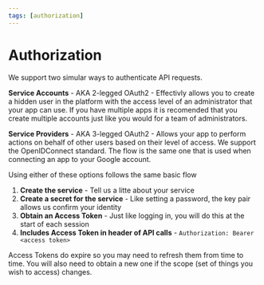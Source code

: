 ```yaml
---
tags: [authorization]
---
```


# Authorization

We support two simular ways to authenticate API requests.

**Service Accounts** - AKA 2-legged OAuth2 - Effectivly allows you to create a hidden user in the platform with the access level of an administrator that your app can use. If you have multiple apps it is recomended that you create multiple accounts just like you would for a team of administrators.

**Service Providers** - AKA 3-legged OAuth2 - Allows your app to perform actions on behalf of other users based on their level of access. We support the OpenIDConnect standard. The flow is the same one that is used when connecting an app to your Google account. 


Using either of these options follows the same basic flow

1. **Create the service** - Tell us a litte about your service
2. **Create a secret for the service** - Like setting a password, the key pair allows us confirm your identity
3. **Obtain an Access Token** - Just like logging in, you will do this at the start of each session
4. **Includes Access Token in header of API calls** - `Authorization: Bearer <access token>`

Access Tokens do expire so you may need to refresh them from time to time. You will also need to obtain a new one if the scope (set of things you wish to access) changes.